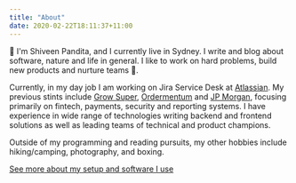 ```yaml
---
title: "About"
date: 2020-02-22T18:11:37+11:00
---
```


👋 I'm Shiveen Pandita, and I currently live in Sydney. I write and blog about software, nature and life in general. I like to work on hard problems, build new products and nurture teams 🌱.

Currently, in my day job I am working on Jira Service Desk at [Atlassian](https://www.atlassian.com). My previous stints include [Grow Super](https://www.growsuper.com), [Ordermentum](https://www.ordermentum.com) and [JP Morgan](https://www.jpmorgan.com),  focusing primarily on fintech, payments, security and reporting systems. I have experience in wide range of technologies writing backend and frontend solutions as well as leading teams of technical and product champions. 

Outside of my programming and reading pursuits, my other hobbies include hiking/camping, photography, and boxing.

[See more about my setup and software I use](/uses)
